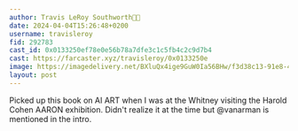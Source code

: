 ```yaml
---
author: Travis LeRoy Southworth🔵🎩
date: 2024-04-04T15:26:48+0200
username: travisleroy
fid: 292783
cast_id: 0x0133250ef78e0e56b78a7dfe3c1c5fb4c2c9d7b4
cast: https://farcaster.xyz/travisleroy/0x0133250e
image: https://imagedelivery.net/BXluQx4ige9GuW0Ia56BHw/f3d38c13-91e8-4451-e205-045d6325c800/original
layout: post
---
```


Picked up this book on AI ART when I was at the Whitney visiting the Harold Cohen AARON exhibition. Didn't realize it at the time but @vanarman is mentioned in the intro.

<img src='https://imagedelivery.net/BXluQx4ige9GuW0Ia56BHw/f3d38c13-91e8-4451-e205-045d6325c800/original' alt='' referrerpolicy='no-referrer'/>
<img src='https://imagedelivery.net/BXluQx4ige9GuW0Ia56BHw/2d90e4e0-08a8-44b3-b3ef-ba4dc8286100/original' alt='' referrerpolicy='no-referrer'/>
